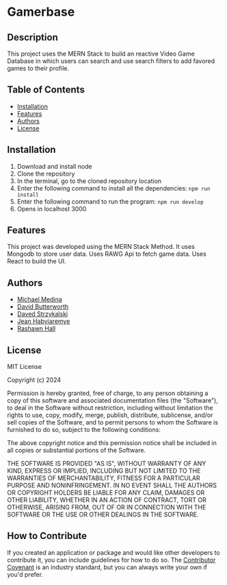 # Gamerbase

## Description

 This project uses the MERN Stack to build an reactive Video Game Database in which users can search and use search filters to add favored games to their profile. <!--they like when you add a link to the deployed site here -->

## Table of Contents

- [Installation](#installation)
- [Features](#features)
- [Authors](#authors)
- [License](#license)

## Installation

1. Download and install node
2. Clone the repository
3. In the terminal, go to the cloned repository location
4. Enter the following command to install all the dependencies: `npm run install`
5. Enter the following command to run the program: `npm run develop`
6. Opens in localhost 3000

## Features

This project was developed using the MERN Stack Method.
It uses Mongodb to store user data.
Uses RAWG Api to fetch game data.
Uses React to build the UI.

## Authors

- [Michael Medina](https://github.com/mikematics22800)
- [David Butterworth](https://github.com/AeroRider66)
- [Daved Strzykalski](https://github.com/dstrzykalski)
- [Jean Habyiaremye](https://github.com/jahdona)
- [Rashawn Hall](https://github.com/TheR16H)

## License

MIT License

Copyright (c) 2024

Permission is hereby granted, free of charge, to any person obtaining a copy
of this software and associated documentation files (the "Software"), to deal
in the Software without restriction, including without limitation the rights
to use, copy, modify, merge, publish, distribute, sublicense, and/or sell
copies of the Software, and to permit persons to whom the Software is
furnished to do so, subject to the following conditions:

The above copyright notice and this permission notice shall be included in all
copies or substantial portions of the Software.

THE SOFTWARE IS PROVIDED "AS IS", WITHOUT WARRANTY OF ANY KIND, EXPRESS OR
IMPLIED, INCLUDING BUT NOT LIMITED TO THE WARRANTIES OF MERCHANTABILITY,
FITNESS FOR A PARTICULAR PURPOSE AND NONINFRINGEMENT. IN NO EVENT SHALL THE
AUTHORS OR COPYRIGHT HOLDERS BE LIABLE FOR ANY CLAIM, DAMAGES OR OTHER
LIABILITY, WHETHER IN AN ACTION OF CONTRACT, TORT OR OTHERWISE, ARISING FROM,
OUT OF OR IN CONNECTION WITH THE SOFTWARE OR THE USE OR OTHER DEALINGS IN THE
SOFTWARE.

## How to Contribute

If you created an application or package and would like other developers to contribute it, you can include guidelines for how to do so. The [Contributor Covenant](https://www.contributor-covenant.org/) is an industry standard, but you can always write your own if you'd prefer.
